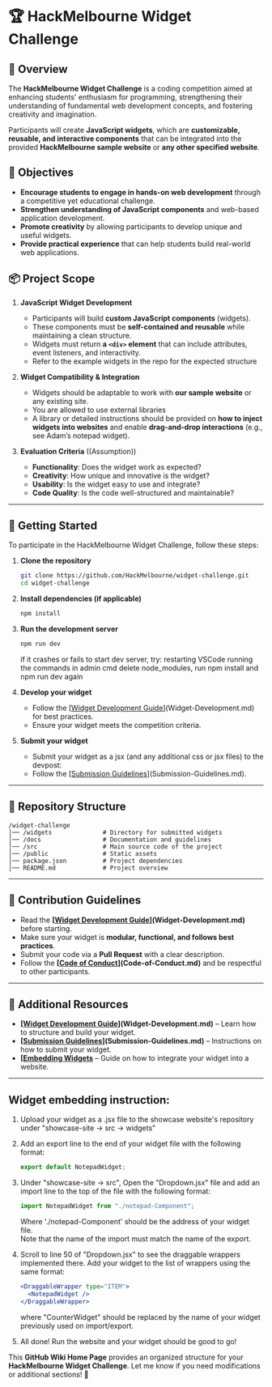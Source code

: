 # 🏆 HackMelbourne Widget Challenge

## 📌 Overview

The **HackMelbourne Widget Challenge** is a coding competition aimed at enhancing students' enthusiasm for programming, strengthening their understanding of fundamental web development concepts, and fostering creativity and imagination.

Participants will create **JavaScript widgets**, which are **customizable, reusable, and interactive components** that can be integrated into the provided **HackMelbourne sample website** or **any other specified website**.

## 🎯 Objectives

- **Encourage students to engage in hands-on web development** through a competitive yet educational challenge.
- **Strengthen understanding of JavaScript components** and web-based application development.
- **Promote creativity** by allowing participants to develop unique and useful widgets.
- **Provide practical experience** that can help students build real-world web applications.

## 📦 Project Scope

1. **JavaScript Widget Development**

   - Participants will build **custom JavaScript components** (widgets).
   - These components must be **self-contained and reusable** while maintaining a clean structure.
   - Widgets must return **a `<div>` element** that can include attributes, event listeners, and interactivity.
   - Refer to the example widgets in the repo for the expected structure

2. **Widget Compatibility & Integration**

   - Widgets should be adaptable to work with **our sample website** or any existing site.
   - You are allowed to use external libraries
   - A library or detailed instructions should be provided on **how to inject widgets into websites** and enable **drag-and-drop interactions** (e.g., see Adam’s notepad widget).

3. **Evaluation Criteria** ((Assumption))
   - **Functionality**: Does the widget work as expected?
   - **Creativity**: How unique and innovative is the widget?
   - **Usability**: Is the widget easy to use and integrate?
   - **Code Quality**: Is the code well-structured and maintainable?

---

## 📖 Getting Started

To participate in the HackMelbourne Widget Challenge, follow these steps:

1. **Clone the repository**
   ```sh
   git clone https://github.com/HackMelbourne/widget-challenge.git
   cd widget-challenge
   ```
2. **Install dependencies (if applicable)**
   ```sh
   npm install
   ```
3. **Run the development server**

   ```sh
   npm run dev
   ```

   if it crashes or fails to start dev server, try:
   restarting VSCode
   running the commands in admin cmd
   delete node_modules, run npm install and npm run dev again

4. **Develop your widget**
   - Follow the [[Widget Development Guide](Widget-Development.md)](Widget-Development.md) for best practices.
   - Ensure your widget meets the competition criteria.
5. **Submit your widget**
   - Submit your widget as a jsx (and any additional css or jsx files) to the devpost:
   - Follow the [[Submission Guidelines](Submission-Guidelines.md)](Submission-Guidelines.md).

---

## 📂 Repository Structure

```plaintext
/widget-challenge
│── /widgets              # Directory for submitted widgets
│── /docs                 # Documentation and guidelines
│── /src                  # Main source code of the project
│── /public               # Static assets
│── package.json          # Project dependencies
│── README.md             # Project overview
```

---

## 📜 Contribution Guidelines

- Read the **[[Widget Development Guide]()](Widget-Development.md)** before starting.
- Make sure your widget is **modular, functional, and follows best practices**.
- Submit your code via a **Pull Request** with a clear description.
- Follow the **[[Code of Conduct]()](Code-of-Conduct.md)** and be respectful to other participants.

---

## 🚀 Additional Resources

- **[[Widget Development Guide]()](Widget-Development.md)** – Learn how to structure and build your widget.
- **[[Submission Guidelines]()](Submission-Guidelines.md)** – Instructions on how to submit your widget.
- **[[Embedding Widgets]()** – Guide on how to integrate your widget into a website.

---

## Widget embedding instruction:

1. Upload your widget as a .jsx file to the showcase website's repository under "showcase-site -> src -> widgets"

2. Add an export line to the end of your widget file with the following format:

   ```jsx
   export default NotepadWidget;
   ```

3. Under "showcase-site -> src", Open the "Dropdown.jsx" file and add an import line to the top of the file with the following format:

   ```jsx
   import NotepadWidget from "./notepad-Component";
   ```

   Where './notepad-Component' should be the address of your widget file.  
   Note that the name of the import must match the name of the export.

4. Scroll to line 50 of "Dropdown.jsx" to see the draggable wrappers implemented there. Add your widget to the list of wrappers using the same format:

   ```jsx
   <DraggableWrapper type="ITEM">
     <NotepadWidget />
   </DraggableWrapper>
   ```

   where "CounterWidget" should be replaced by the name of your widget previously used on import/export.

5. All done! Run the website and your widget should be good to go!

This **GitHub Wiki Home Page** provides an organized structure for your **HackMelbourne Widget Challenge**. Let me know if you need modifications or additional sections! 🚀
